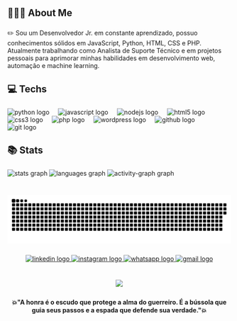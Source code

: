 <h2 align="left">🙋🏼‍♂️ About Me</h2>

###

<p align="left">✏️ Sou um Desenvolvedor Jr. em constante aprendizado, possuo conhecimentos sólidos em JavaScript, Python, HTML, CSS e PHP. Atualmente trabalhando como Analista de Suporte Técnico e em projetos pessoais para aprimorar minhas habilidades em desenvolvimento web, automação e machine learning.</p>

###

<h2 align="left">💻 Techs</h2>

###

<div align="left">
  <img src="https://skillicons.dev/icons?i=py" height="40" alt="python logo"  />
  <img width="12" />
  <img src="https://skillicons.dev/icons?i=js" height="40" alt="javascript logo"  />
  <img width="12" />
  <img src="https://skillicons.dev/icons?i=nodejs" height="40" alt="nodejs logo"  />
  <img width="12" />
  <img src="https://skillicons.dev/icons?i=html" height="40" alt="html5 logo"  />
  <img width="12" />
  <img src="https://skillicons.dev/icons?i=css" height="40" alt="css3 logo"  />
  <img width="12" />
  <img src="https://skillicons.dev/icons?i=php" height="40" alt="php logo"  />
  <img width="12" />
  <img src="https://skillicons.dev/icons?i=wordpress" height="40" alt="wordpress logo"  />
  <img width="12" />
  <img src="https://skillicons.dev/icons?i=github" height="40" alt="github logo"  />
  <img width="12" />
  <img src="https://skillicons.dev/icons?i=git" height="40" alt="git logo"  />
</div>

###

<h2 align="left">📚 Stats</h2>

###

<div align="left">
  <img src="https://github-readme-stats.vercel.app/api?username=MarioAndre1&hide_title=false&hide_rank=false&show_icons=true&include_all_commits=true&count_private=true&disable_animations=false&theme=gruvbox&locale=en&hide_border=false&order=1" height="193" alt="stats graph"  />
  <img src="https://github-readme-stats.vercel.app/api/top-langs?username=MarioAndre1&locale=en&hide_title=false&layout=compact&card_width=320&langs_count=12&theme=gruvbox&hide_border=false&order=2" height="193" alt="languages graph"  />
  <img src="https://github-readme-activity-graph.vercel.app/graph?username=MarioAndre1&radius=16&theme=gruvbox&area=true&order=5" height="300" alt="activity-graph graph"  />
</div>

###

<br clear="both">

<img src="https://raw.githubusercontent.com/MarioAndre1/MarioAndre1/output/snake.svg" alt="Snake animation" />

###

<div align="center">
  <a href="https://www.linkedin.com/in/mariobertollo/" target="_blank">
    <img src="https://img.shields.io/static/v1?message=LinkedIn&logo=linkedin&label=&color=0077B5&logoColor=white&labelColor=&style=flat" height="30" alt="linkedin logo"  />
  </a>
  <a href="https://www.instagram.com/marioandrebertollo/" target="_blank">
    <img src="https://img.shields.io/static/v1?message=Instagram&logo=instagram&label=&color=E4405F&logoColor=white&labelColor=&style=flat" height="30" alt="instagram logo"  />
  </a>
  <a href="https://wa.me/53991913919" target="_blank">
    <img src="https://img.shields.io/static/v1?message=Whatsapp&logo=whatsapp&label=&color=25D366&logoColor=white&labelColor=&style=flat" height="30" alt="whatsapp logo"  />
  </a>
  <a href="marioandredutra@hotmail.com" target="_blank">
    <img src="https://img.shields.io/static/v1?message=Gmail&logo=gmail&label=&color=D14836&logoColor=white&labelColor=&style=flat" height="30" alt="gmail logo"  />
  </a>
</div>

###

<br clear="both">

<div align="center">
  <img height="200" src="https://i.imgur.com/X6v47dt.jpeg"  />
</div>

###

<h4 align="center">💥"A honra é o escudo que protege a alma do guerreiro. É a bússola que guia seus passos e a espada que defende sua verdade."💥</h4>

###
